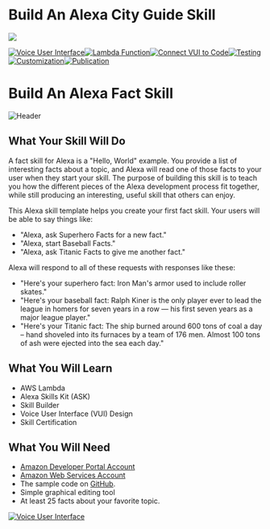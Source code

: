 # Build An Alexa City Guide Skill
<img src="https://m.media-amazon.com/images/G/01/mobile-apps/dex/alexa/alexa-skills-kit/tutorials/fact/header._TTH_.png" />

[![Voice User Interface](https://m.media-amazon.com/images/G/01/mobile-apps/dex/alexa/alexa-skills-kit/tutorials/navigation/1-off._TTH_.png)](1-voice-user-interface.md)[![Lambda Function](https://m.media-amazon.com/images/G/01/mobile-apps/dex/alexa/alexa-skills-kit/tutorials/navigation/2-off._TTH_.png)](2-lambda-function.md)[![Connect VUI to Code](https://m.media-amazon.com/images/G/01/mobile-apps/dex/alexa/alexa-skills-kit/tutorials/navigation/3-off._TTH_.png)](3-connect-vui-to-code.md)[![Testing](https://m.media-amazon.com/images/G/01/mobile-apps/dex/alexa/alexa-skills-kit/tutorials/navigation/4-off._TTH_.png)](4-testing.md)[![Customization](https://m.media-amazon.com/images/G/01/mobile-apps/dex/alexa/alexa-skills-kit/tutorials/navigation/5-off._TTH_.png)](5-customization.md)[![Publication](https://m.media-amazon.com/images/G/01/mobile-apps/dex/alexa/alexa-skills-kit/tutorials/navigation/6-off._TTH_.png)](6-publication.md)

# Build An Alexa Fact Skill
![Header](https://m.media-amazon.com/images/G/01/mobile-apps/dex/alexa/alexa-skills-kit/tutorials/fact/header._TTH_.png)

## What Your Skill Will Do
A fact skill for Alexa is a "Hello, World" example.  You provide a list of interesting facts about a topic, and Alexa will read one of those facts to your user when they start your skill.  The purpose of building this skill is to teach you how the different pieces of the Alexa development process fit together, while still producing an interesting, useful skill that others can enjoy.

This Alexa skill template helps you create your first fact skill.  Your users will be able to say things like:

*  "Alexa, ask Superhero Facts for a new fact."
*  "Alexa, start Baseball Facts."
*  "Alexa, ask Titanic Facts to give me another fact."

Alexa will respond to all of these requests with responses like these:

*  "Here's your superhero fact: Iron Man's armor used to include roller skates."
*  "Here's your baseball fact: Ralph Kiner is the only player ever to lead the league in homers for seven years in a row — his first seven years as a major league player."
*  "Here's your Titanic fact: The ship burned around 600 tons of coal a day – hand shoveled into its furnaces by a team of 176 men. Almost 100 tons of ash were ejected into the sea each day."

## What You Will Learn
*  AWS Lambda
*  Alexa Skills Kit (ASK)
*  Skill Builder
*  Voice User Interface (VUI) Design
*  Skill Certification

## What You Will Need
*  [Amazon Developer Portal Account](developer.amazon.com?&sc_category=Owned&sc_channel=RD&sc_campaign=Evangelism2018&sc_publisher=github&sc_content=Survey&sc_detail=city-guide-nodejs-V2_Home&sc_funnel=Convert&sc_country=WW&sc_medium=Owned_RD_Evangelism2018_github_Survey_city-guide-nodejs-V2_Home_Convert_WW_beginnersdevs&sc_segment=beginnersdevs)
*  [Amazon Web Services Account](http://aws.amazon.com/)
*  The sample code on [GitHub](https://github.com/alexa/skill-sample-nodejs-fact).
*  Simple graphical editing tool
*  At least 25 facts about your favorite topic.

[![Voice User Interface](https://m.media-amazon.com/images/G/01/mobile-apps/dex/alexa/alexa-skills-kit/tutorials/general/buttons/button_get_started._TTH_.png)](./1-Voice-User-Interface)
